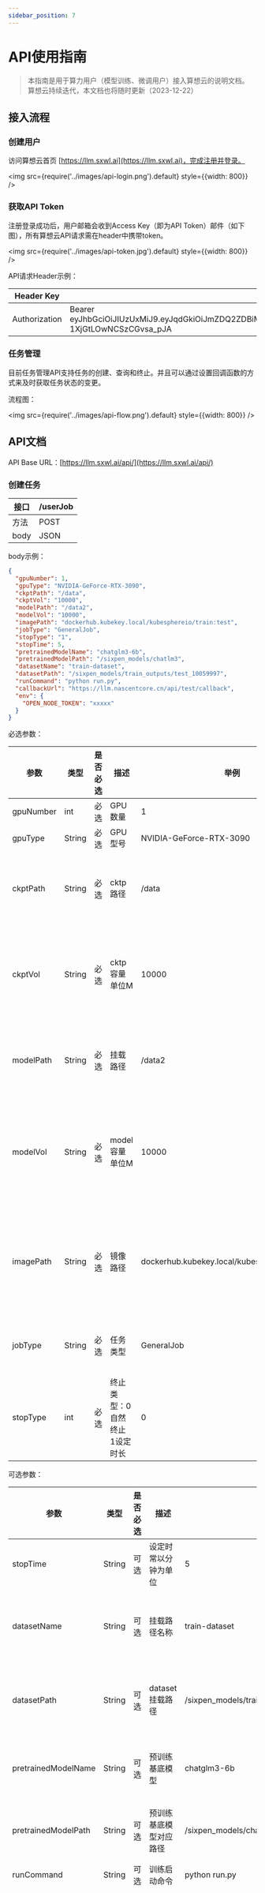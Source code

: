 ```yaml
---
sidebar_position: 7
---
```


# API使用指南

> 本指南是用于算力用户（模型训练、微调用户）接入算想云的说明文档。
> 算想云持续迭代，本文档也将随时更新（2023-12-22）
>

## 接入流程

### 创建用户

访问算想云首页 [https://llm.sxwl.ai](https://llm.sxwl.ai)，完成注册并登录。

<img src={require('../images/api-login.png').default} style={{width: 800}} />

### 获取API Token

注册登录成功后，用户邮箱会收到Access Key（即为API Token）邮件（如下图），所有算想云API请求需在header中携带token。

<img src={require('../images/api-token.jpg').default} style={{width: 800}} />


API请求Header示例：

| Header Key    | Header Value                                                                                                                                                                                                                        |
|---------------|-------------------------------------------------------------------------------------------------------------------------------------------------------------------------------------------------------------------------------------|
| Authorization | Bearer eyJhbGciOiJIUzUxMiJ9.eyJqdGkiOiJmZDQ2ZDBiMjFiMGE0Zm6Q2ODQ5YWZmNWQ3ZWYyMjdkOSIsInVzZXIiOiJlbmdAc3h3bC5haSIslInN1YiI6ImVuZ0BzeHdsLmFpIn0.Y55g0189h96oTgCt_qrihKcXV1oWeGBzhpPqqy35TgWmfCl0KC6rk9DRvGrvNFt-1XjGtLOwNCSzCGvsa_pJA |

### 任务管理

目前任务管理API支持任务的创建、查询和终止。并且可以通过设置回调函数的方式来及时获取任务状态的变更。

流程图：

<img src={require('../images/api-flow.png').default} style={{width: 800}} />

## API文档

API Base URL：[https://llm.sxwl.ai/api/](https://llm.sxwl.ai/api/)

### 创建任务

| 接口   | /userJob |
|------|----------|
| 方法   | POST     |
| body | JSON     |

body示例：

```json
{
  "gpuNumber": 1,
  "gpuType": "NVIDIA-GeForce-RTX-3090",
  "ckptPath": "/data",
  "ckptVol": "10000",
  "modelPath": "/data2",
  "modelVol": "10000",
  "imagePath": "dockerhub.kubekey.local/kubesphereio/train:test",
  "jobType": "GeneralJob",
  "stopType": "1",
  "stopTime": 5,
  "pretrainedModelName": "chatglm3-6b",
  "pretrainedModelPath": "/sixpen_models/chatlm3",
  "datasetName": "train-dataset",
  "datasetPath": "/sixpen_models/train_outputs/test_10059997",
  "runCommand": "python run.py",
  "callbackUrl": "https://llm.nascentcore.cn/api/test/callback",
  "env": {
    "OPEN_NODE_TOKEN": "xxxxx"
  }
}
```

必选参数：

| 参数        | 类型     | 是否必选 | 描述                | 举例                                              | 备注                                             |
|-----------|--------|------|-------------------|-------------------------------------------------|------------------------------------------------|
| gpuNumber | int    | 必选   | GPU数量             | 1                                               |                                                |
| gpuType   | String | 必选   | GPU型号             | NVIDIA-GeForce-RTX-3090                         |                                                |
| ckptPath  | String | 必选   | cktp路径            | /data                                           | 训练过程中产生的数据存放路径，对应用户训练程序中设置的路径                  |
| ckptVol   | String | 必选   | cktp容量单位M         | 10000                                           | CKPT 路径将挂载对应的 PV ，容量是需要申请的 PV 大小，根据训练预估数据量大小填写 |
| modelPath | String | 必选   | 挂载路径              | /data2                                          | 训练完成后的模型保存路径，对应用户训练程序中设置的保存路径                  |
| modelVol  | String | 必选   | model容量单位M        | 10000                                           | 模型保存路径将挂载对应的 PV ，容量是需要申请的 PV 大小，根据训练预估数据量大小填写  |
| imagePath | String | 必选   | 镜像路径              | dockerhub.kubekey.local/kubesphereio/train:test | 用户需要将训练程序、训练数据以及所需环境打包成镜像，并将镜像上传到公网可访问的镜像仓库    |
| jobType   | String | 必选   | 任务类型              | GeneralJob                                      | 目前支持MPI、pytorch tensorflow的任务                  |
| stopType  | int    | 必选   | 终止类型：0 自然终止 1设定时长 | 0                                               |                                                |

可选参数：

| 参数                  | 类型     | 是否必选 | 描述          | 举例                                                 | 备注                          |
|---------------------|--------|------|-------------|----------------------------------------------------|-----------------------------|
| stopTime            | String | 可选   | 设定时常以分钟为单位  | 5                                                  |                             |
| datasetName         | String | 可选   | 挂载路径名称      | train-dataset                                      | 预缓存的开源数据集名字                 |
| datasetPath         | String | 可选   | dataset挂载路径 | /sixpen_models/train_outputs/test_10059997         | 预缓存的开源数据集路径                 |
| pretrainedModelName | String | 可选   | 预训练基底模型     | chatglm3-6b                                        | 预缓存的开源模型名字                  |
| pretrainedModelPath | String | 可选   | 预训练基底模型对应路径 | /sixpen_models/chatlm3                             | 预缓存的开源模型路径                  |
| runCommand          | String | 可选   | 训练启动命令      | python run.py                                      |                             |
| callbackUrl         | String | 可选   | 回调接口url     | [https://domain/callback](https://domain/callback) | 任务完成或失败时算想云会调用回调接口来通知用户     |
| env                 | Json   | 可选   | 环境变量参数      | `{\"OPEN_NODE_TOKEN\": \"xxxxx\"}`                 | 环境变量会作用于训练任务pod中，由用户自行设置和使用 |

http状态返回代码

| 代码  | 说明               |
|-----|------------------|
| 200 | （成功） 服务器已成功处理了请求 |
| 401 | 无权限访问            |
| 501 | 服务器内部错误          |

返回参数格式：json

```json
{
  "job_id": "aia1905cd8-650a-4cd9-b005-677ec3376db0"
}
```

| 参数     | 类型     | 描述        |
|--------|--------|-----------|
| job_id | String | 任务ID，唯一标识 |

#### 示例请求

```bash
curl --location 'https://llm.sxwl.ai/api/userJob' \
--header 'Content-Type: application/json' \
--header 'Authorization: Bearer eyJhbGciOiJIUzUxMiJ9.eyJqdGkiOiJmZDQ2ZDBiMjFiMGE0Zm6Q2ODQ5YWZmNWQ3ZWYyMjdkOSIsInVzZXIiOiJlbmdAc3h3bC5haSIslInN1YiI6ImVuZ0BzeHdsLmFpIn0.Y55g0189h96oTgCt_qrihKcXV1oWeGBzhpPqqy35TgWmfCl0KC6rk9DRvGrvNFt-1XjGtLOwNCSzCGvsa_pJA' \
--data '{
    "gpuNumber": 1,
    "gpuType": "NVIDIA-GeForce-RTX-3090",
    "ckptPath": "/data",
    "ckptVol": "10000",
    "modelPath": "/data2",
    "modelVol": "10000",
    "imagePath": "dockerhub.kubekey.local/kubesphereio/train:test",
    "jobType": "GeneralJob",
    "stopType": "1",
    "stopTime": 5,
    "pretrainedModelName": "chatglm3-6b",
    "pretrainedModelPath": "/sixpen_models/chatlm3",
    "datasetName": "train-dataset",
    "datasetPath": "/sixpen_models/train_outputs/test_10059997",
    "runCommand": "sleep 600",
    "callbackUrl": "https://llm.nascentcore.cn/api/test/callback",
     "env": {"OPEN_NODE_TOKEN": "9999"}
}'

```

### 查询任务

| 接口   | /userJob/job_status |
|------|---------------------|
| 方法   | POST                |
| body | JSON                |

body示例：

```json
{
  "job_id": "ai81e6f92e-f1dd-4033-910e-ceafbf7991db"
}
```

对应json里的参数定义如下：

| 参数     | 类型     | 是否必选 | 描述      |
|--------|--------|------|---------|
| job_id | String | 必选   | 任务的唯一标识 |

http状态返回代码

| 代码  | 说明               |
|-----|------------------|
| 200 | （成功） 服务器已成功处理了请求 |
| 401 | 无权限访问            |
| 501 | 服务器内部错误          |

返回参数格式：json

```json
{
  "url": "https://sxwl-ai-test.oss-cn-beijing.aliyuncs.com/aid828f15e-60a3-43d9-9fc5-03910b989c5a%2Fds_model.bin?Expires=1702269241&OSSAccessKeyId=LTAI5t9sFbN2QcksHK1LVgRW&Signature=bFuarx6Yo4AAZNEWWWCSBMMT5SA%3D",
  "status": "success"
}

```

| 参数     | 类型     | 描述                                   |
|--------|--------|--------------------------------------|
| status | String | 任务状态：成功：success ，失败：fail，运行中：working |
| url    | String | 任务状态成功时，返回的任务对应的下载模型路径               |

#### 示例请求

```bash
curl --location 'https://llm.sxwl.ai/api/userJob/job_status' \
--header 'Content-Type: application/json' \
--header 'Authorization: Bearer eyJhbGciOiJIUzUxMiJ9.eyJqdGkiOiJmZDQ2ZDBiMjFiMGE0Zm6Q2ODQ5YWZmNWQ3ZWYyMjdkOSIsInVzZXIiOiJlbmdAc3h3bC5haSIslInN1YiI6ImVuZ0BzeHdsLmFpIn0.Y55g0189h96oTgCt_qrihKcXV1oWeGBzhpPqqy35TgWmfCl0KC6rk9DRvGrvNFt-1XjGtLOwNCSzCGvsa_pJA' \
--data '{"job_id":"ai07746341-aa8d-4d7d-96b3-986d2ab8b61f"}'

```

### 终止任务

| 接口   | /userJob/job_del |
|------|------------------|
| 方法   | POST             |
| body | JSON             |

json实例如下：

```json
{
  "job_id": "ai81e6f92e-f1dd-4033-910e-ceafbf7991db"
}
```

对应json里的参数定义如下：

| 参数     | 类型     | 是否必选 | 描述      |
|--------|--------|------|---------|
| job_id | String | 必选   | 任务的唯一标识 |

| 代码  | 说明               |
|-----|------------------|
| 200 | （成功） 服务器已成功处理了请求 |
| 401 | 无权限访问            |
| 501 | 服务器内部错误          |

#### 示例请求

```bash
curl --location 'https://llm.sxwl.ai/api/userJob/job_del' \
--header 'Content-Type: application/json' \
--header 'Authorization: Bearer eyJhbGciOiJIUzUxMiJ9.eyJqdGkiOiJmZDQ2ZDBiMjFiMGE0Zm6Q2ODQ5YWZmNWQ3ZWYyMjdkOSIsInVzZXIiOiJlbmdAc3h3bC5haSIslInN1YiI6ImVuZ0BzeHdsLmFpIn0.Y55g0189h96oTgCt_qrihKcXV1oWeGBzhpPqqy35TgWmfCl0KC6rk9DRvGrvNFt-1XjGtLOwNCSzCGvsa_pJA' \
--data '{"job_id":"ai07746341-aa8d-4d7d-96b3-986d2ab8b61f"}'

```

### callback回调函数参数定义

方法：post

请求参数格式：json

```json
{
  "status": "success",
  "job_id": "aia1905cd8-650a-4cd9-b005-677ec3376db0",
  "url": "https://xxxxx"
}
```

| 参数     | 类型     | 描述                             |
|--------|--------|--------------------------------|
| status | String | 任务执行后的返回结果，success为成功 和fail为失败 |
| job_id | String | 任务ID，唯一标识                      |
| url    | String | status为成功时，模型存储对应的路径           |